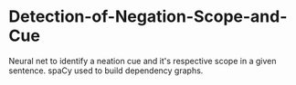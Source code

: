 # Detection-of-Negation-Scope-and-Cue
Neural net to identify a neation cue and it's respective scope in a given sentence. spaCy used to build dependency graphs.
